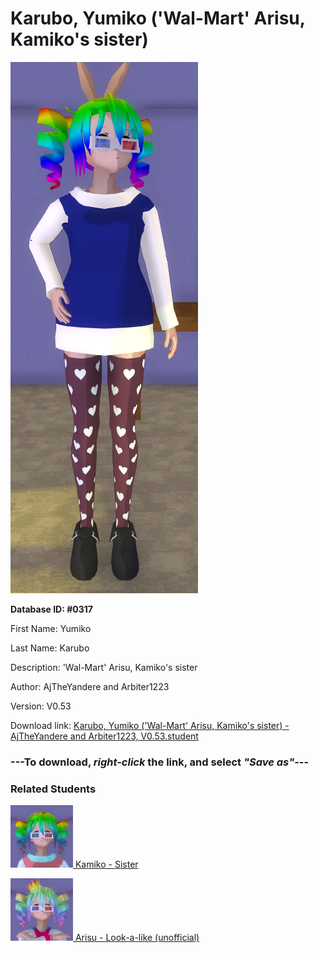 # Karubo, Yumiko ('Wal-Mart' Arisu, Kamiko's sister)

<img src="../../Files/Images/Karubo, Yumiko ('Wal-Mart' Arisu, Kamiko's sister).png" title="Karubo, Yumiko ('Wal-Mart' Arisu, Kamiko's sister) - AjTheYandere and Arbiter1223, V0.53">

**Database ID: #0317**

First Name: Yumiko

Last Name: Karubo

Description: 'Wal-Mart' Arisu, Kamiko's sister

Author: AjTheYandere and Arbiter1223

Version: V0.53

Download link: <a href="https://raw.githubusercontent.com/Arbiter1223/Daigaku-Gurashi-Custom-Students/master/Files/Student%20Files/Karubo%2C%20Yumiko%20('Wal-Mart'%20Arisu%2C%20Kamiko's%20sister)%20-%20AjTheYandere%20and%20Arbiter1223%2C%20V0.53.student">Karubo, Yumiko ('Wal-Mart' Arisu, Kamiko's sister) - AjTheYandere and Arbiter1223, V0.53.student</a>

### ---**To download, _right-click_ the link, and select _"Save as"_**---

### Related Students

<a href="Karubo, Kamiko (A lazy Arisu cosplayer).md"><img src="../../Files/Thumbs/Karubo, Kamiko (A lazy Arisu cosplayer).png" height="100" width="100" title="Karubo, Kamiko (A lazy Arisu cosplayer) - Syberian Inc and Arbiter1223, V0.53"></a><a href="Karubo, Kamiko (A lazy Arisu cosplayer).md"> Kamiko - Sister</a>

<a href="Tenjouhime, Arisu (A very negative bully).md"><img src="../../Files/Thumbs/Tenjouhime, Arisu (A very negative bully).png" height="100" width="100" title="Tenjouhime, Arisu (A very negative bully) - YamiToast, V0.53"></a><a href="Tenjouhime, Arisu (A very negative bully).md"> Arisu - Look-a-like (unofficial)</a>

